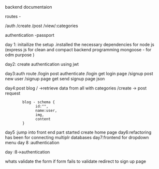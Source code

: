 backend documentaion

routes -

/auth
/create
/post
/view/:categories

authentication -passport

day 1: initailize the setup .installed the necessary dependencies for node js (express js for clean and compact backend programming
mongoose - for odm purpose
)

day2: create authentication using jwt

day3:auth route /login post authenticate /login get login page /signup post new user /signup page get send signup page json

day4:post blog / ->retrieve data from all with categories
/create -> post request

            blog - schema {
                  id:"",
                  name:user,
                  img,
                  content
            }

day5 :jump into front end part started create home page
day6:refactoring has been for connecting multiplr databases
day7:frontend for dropdown menu
day 8 :authentication

day :8->authentication

whats validate the form if form fails to validate redirect to sign up page
